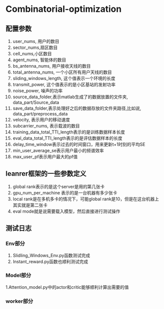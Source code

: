 # Combinatorial-optimization


## 配置参数
1. user_nums, 用户的数目
2. sector_nums,扇区数目
3. cell_nums,小区数目
4. agent_nums, 智能体的数目
5. bs_antenna_nums, 用户接收天线的数目
6. total_antenna_nums, 一个小区所有用户天线的数目
7. sliding_windows_length, 这个值表示一个环境的长度
8. transmit_power, 这个值表示的是小区基站的发射功率
9. noise_power, 噪声的功率
10. source_data_folder,表示matlab生成了的数据放置的文件夹, data_part/Source_data
11. save_data_folder,表示处理好之后的数据存放的文件夹路径,比如说, data_part/preprocess_data
12. velocity, 表示用户的移动速度
13. subcarrier_nums, 表示载波的数目
14. training_data_total_TTI_length表示的是训练数据样本长度
15. eval_data_total_TTI_length表示的是评估数据样本的长度
16. delay_time_window表示过去的时间窗口，用来更新t+1时刻的平均SE
17. min_user_average_se表示用户最小的频谱效率
18. max_user_pf表示用户最大的pf值


## leanrer框架的一些参数定义
1. global rank表示的是这个server是用的第几张卡
2. gpu_num_per_machine 表示的是一台机器有多少张卡
3. local rank是在多机多卡的情况下，可能global rank是10，但是在这台机器上其实就是第二张卡
4. eval mode就是说需要载入模型，然后直接进行测试操作


## 测试日志

### Env部分
1. Slidling_Windows_Env.py函数测试完成
2. Instant_reward.py函数也顺利测试完成

### Model部分
1.Attention_model.py中的actor和critic能够顺利计算出需要的值

### worker部分
